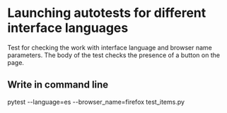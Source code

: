 # Launching autotests for different interface languages

Test for checking the work with interface language and browser name parameters. The body of the test checks the presence of a button on the page.

## Write in command line
pytest --language=es --browser_name=firefox test_items.py